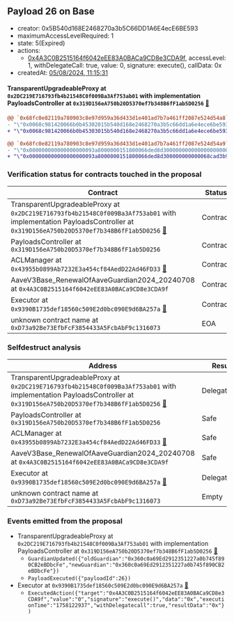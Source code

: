 ## Payload 26 on Base

- creator: 0x5B540d168E2468270a3b5C66DD1A6E4ecE6BE593
- maximumAccessLevelRequired: 1
- state: 5(Expired)
- actions:
  - [0x4A3C0B2515164f6042eEE83A0BACa9CD8e3CDA9f](https://basescan.org/tx/0x4A3C0B2515164f6042eEE83A0BACa9CD8e3CDA9f), accessLevel: 1, withDelegateCall: true, value: 0, signature: execute(), callData: 0x
- createdAt: [05/08/2024, 11:15:31](https://basescan.org/tx/0x019fdc2a3b85e0001d8d1a4c4254016e8c9e7f92de8b756be9e08314d47a942b)

#### TransparentUpgradeableProxy at `0x2DC219E716793fb4b21548C0f009Ba3Af753ab01` with implementation PayloadsController at `0x319D156eA750b20D5370ef7b348B6fF1ab5D0256` [:ghost:](https://github.com/bgd-labs/aave-address-book  "GovernanceV3Base.PAYLOADS_CONTROLLER")

```diff
@@ `0x68fc0e82119a780903c8e97d959a36d433d1e401ad7b7a461ff2087e524d54a8` raw  @@
- "\"0x0068c981420066b0b45302015b540d168e2468270a3b5c66dd1a6e4ece6be593\""
+ "\"0x0068c981420066b0b45303015b540d168e2468270a3b5c66dd1a6e4ece6be593\""

@@ `0x68fc0e82119a780903c8e97d959a36d433d1e401ad7b7a461ff2087e524d54a9` raw  @@
- "\"0x000000000000000000093a8000000151800066ded8d300000000000000000000\""
+ "\"0x000000000000000000093a8000000151800066ded8d300000000000068cad3b9\""

```
### Verification status for contracts touched in the proposal

| Contract | Status |
|---------|------------|
| TransparentUpgradeableProxy at `0x2DC219E716793fb4b21548C0f009Ba3Af753ab01` with implementation PayloadsController at `0x319D156eA750b20D5370ef7b348B6fF1ab5D0256` [:ghost:](https://github.com/bgd-labs/aave-address-book  "GovernanceV3Base.PAYLOADS_CONTROLLER") | Contract |
| PayloadsController at `0x319D156eA750b20D5370ef7b348B6fF1ab5D0256` | Contract |
| ACLManager at `0x43955b0899Ab7232E3a454cf84AedD22Ad46FD33` [:ghost:](https://github.com/bgd-labs/aave-address-book  "AaveV3Base.ACL_MANAGER") | Contract |
| AaveV3Base_RenewalOfAaveGuardian2024_20240708 at `0x4A3C0B2515164f6042eEE83A0BACa9CD8e3CDA9f` | Contract |
| Executor at `0x9390B1735def18560c509E2d0bc090E9d6BA257a` [:ghost:](https://github.com/bgd-labs/aave-address-book  "AaveV3Base.ACL_ADMIN") | Contract |
| unknown contract name at `0xD73a92Be73EfbFcF3854433A5FcbAbF9c1316073` | EOA |

### Selfdestruct analysis

| Address | Result |
|---------|------------|
| TransparentUpgradeableProxy at `0x2DC219E716793fb4b21548C0f009Ba3Af753ab01` with implementation PayloadsController at `0x319D156eA750b20D5370ef7b348B6fF1ab5D0256` [:ghost:](https://github.com/bgd-labs/aave-address-book  "GovernanceV3Base.PAYLOADS_CONTROLLER") | DelegateCall |
| PayloadsController at `0x319D156eA750b20D5370ef7b348B6fF1ab5D0256` | Safe |
| ACLManager at `0x43955b0899Ab7232E3a454cf84AedD22Ad46FD33` [:ghost:](https://github.com/bgd-labs/aave-address-book  "AaveV3Base.ACL_MANAGER") | Safe |
| AaveV3Base_RenewalOfAaveGuardian2024_20240708 at `0x4A3C0B2515164f6042eEE83A0BACa9CD8e3CDA9f` | Safe |
| Executor at `0x9390B1735def18560c509E2d0bc090E9d6BA257a` [:ghost:](https://github.com/bgd-labs/aave-address-book  "AaveV3Base.ACL_ADMIN") | DelegateCall |
| unknown contract name at `0xD73a92Be73EfbFcF3854433A5FcbAbF9c1316073` | Empty |

### Events emitted from the proposal

- TransparentUpgradeableProxy at `0x2DC219E716793fb4b21548C0f009Ba3Af753ab01` with implementation PayloadsController at `0x319D156eA750b20D5370ef7b348B6fF1ab5D0256` [:ghost:](https://github.com/bgd-labs/aave-address-book  "GovernanceV3Base.PAYLOADS_CONTROLLER")
  - `GuardianUpdated({"oldGuardian":"0x360c0a69Ed2912351227a0b745f890CB2eBDbcFe","newGuardian":"0x360c0a69Ed2912351227a0b745f890CB2eBDbcFe"})`
  - `PayloadExecuted({"payloadId":26})`
- Executor at `0x9390B1735def18560c509E2d0bc090E9d6BA257a` [:ghost:](https://github.com/bgd-labs/aave-address-book  "AaveV3Base.ACL_ADMIN")
  - `ExecutedAction({"target":"0x4A3C0B2515164f6042eEE83A0BACa9CD8e3CDA9f","value":"0","signature":"execute()","data":"0x","executionTime":"1758122937","withDelegatecall":true,"resultData":"0x"})`

